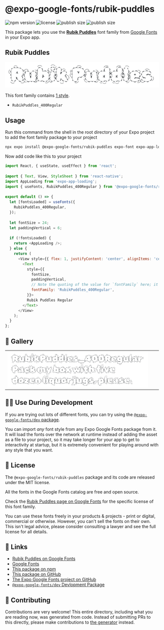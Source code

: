 # @expo-google-fonts/rubik-puddles

![npm version](https://flat.badgen.net/npm/v/@expo-google-fonts/rubik-puddles)
![license](https://flat.badgen.net/github/license/expo/google-fonts)
![publish size](https://flat.badgen.net/packagephobia/install/@expo-google-fonts/rubik-puddles)
![publish size](https://flat.badgen.net/packagephobia/publish/@expo-google-fonts/rubik-puddles)

This package lets you use the [**Rubik Puddles**](https://fonts.google.com/specimen/Rubik+Puddles) font family from [Google Fonts](https://fonts.google.com/) in your Expo app.

## Rubik Puddles

![Rubik Puddles](./font-family.png)

This font family contains [1 style](#-gallery).

- `RubikPuddles_400Regular`

## Usage

Run this command from the shell in the root directory of your Expo project to add the font family package to your project
```sh
npx expo install @expo-google-fonts/rubik-puddles expo-font expo-app-loading
```

Now add code like this to your project
```js
import React, { useState, useEffect } from 'react';

import { Text, View, StyleSheet } from 'react-native';
import AppLoading from 'expo-app-loading';
import { useFonts, RubikPuddles_400Regular } from '@expo-google-fonts/rubik-puddles';

export default () => {
  let [fontsLoaded] = useFonts({
    RubikPuddles_400Regular,
  });

  let fontSize = 24;
  let paddingVertical = 6;

  if (!fontsLoaded) {
    return <AppLoading />;
  } else {
    return (
      <View style={{ flex: 1, justifyContent: 'center', alignItems: 'center' }}>
        <Text
          style={{
            fontSize,
            paddingVertical,
            // Note the quoting of the value for `fontFamily` here; it expects a string!
            fontFamily: 'RubikPuddles_400Regular',
          }}>
          Rubik Puddles Regular
        </Text>
      </View>
    );
  }
};

```

## 🔡 Gallery


||||
|-|-|-|
|![RubikPuddles_400Regular](./RubikPuddles_400Regular.ttf.png)||||


## 👩‍💻 Use During Development

If you are trying out lots of different fonts, you can try using the [`@expo-google-fonts/dev` package](https://github.com/expo/google-fonts/tree/master/font-packages/dev#readme).

You can import *any* font style from any Expo Google Fonts package from it. It will load the fonts
over the network at runtime instead of adding the asset as a file to your project, so it may take longer
for your app to get to interactivity at startup, but it is extremely convenient
for playing around with any style that you want.

## 📖 License

The `@expo-google-fonts/rubik-puddles` package and its code are released under the MIT license.

All the fonts in the Google Fonts catalog are free and open source.

Check the [Rubik Puddles page on Google Fonts](https://fonts.google.com/specimen/Rubik+Puddles) for the specific license of this font family.

You can use these fonts freely in your products & projects - print or digital, commercial or otherwise. However, you can't sell the fonts on their own. This isn't legal advice, please consider consulting a lawyer and see the full license for all details.

## 🔗 Links

- [Rubik Puddles on Google Fonts](https://fonts.google.com/specimen/Rubik+Puddles)
- [Google Fonts](https://fonts.google.com/)
- [This package on npm](https://www.npmjs.com/package/@expo-google-fonts/rubik-puddles)
- [This package on GitHub](https://github.com/expo/google-fonts/tree/master/font-packages/rubik-puddles)
- [The Expo Google Fonts project on GitHub](https://github.com/expo/google-fonts)
- [`@expo-google-fonts/dev` Devlopment Package](https://github.com/expo/google-fonts/tree/master/font-packages/dev)

## 🤝 Contributing

Contributions are very welcome! This entire directory, including what you are reading now, was generated from code. Instead of submitting PRs to this directly, please make contributions to [the generator](https://github.com/expo/google-fonts/tree/master/packages/generator) instead.
